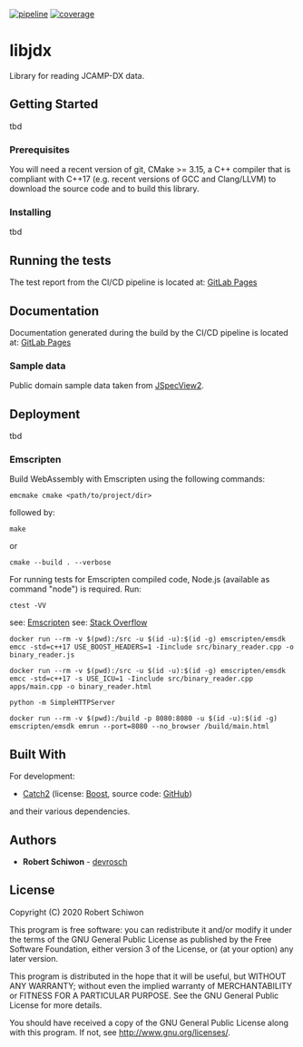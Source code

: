 [![pipeline](https://gitlab.com/devrosch/libjdx/badges/master/pipeline.svg)](https://gitlab.com/devrosch/libjdx/commits/master)
[![coverage](https://gitlab.com/devrosch/libjdx/badges/master/coverage.svg)](https://devrosch.gitlab.io/libjdx/coverage)

# libjdx

Library for reading JCAMP-DX data.

## Getting Started

tbd

### Prerequisites

You will need a recent version of git, CMake >= 3.15, a C++ compiler that is compliant with C++17 (e.g. recent versions of GCC and Clang/LLVM) to download the source code and to build this library.

### Installing

tbd

## Running the tests

The test report from the CI/CD pipeline is located at: [GitLab Pages](https://devrosch.gitlab.io/libjdx/coverage)

## Documentation

Documentation generated during the build by the CI/CD pipeline is located at: [GitLab Pages](https://devrosch.gitlab.io/libjdx/doc)

### Sample data

Public domain sample data taken from [JSpecView2](http://wwwchem.uwimona.edu.jm/spectra/JSpecView2/sample/).


## Deployment

tbd

### Emscripten

Build WebAssembly with Emscripten using the following commands:
```
emcmake cmake <path/to/project/dir>
```
followed by:
```
make
```
or
```
cmake --build . --verbose
```

For running tests for Emscripten compiled code, Node.js (available as command "node") is required. Run:

```
ctest -VV
```

see: [Emscripten](https://emscripten.org/docs/getting_started/downloads.html)
see: [Stack Overflow](https://stackoverflow.com/questions/15724357/using-boost-with-emscripten)


```
docker run --rm -v $(pwd):/src -u $(id -u):$(id -g) emscripten/emsdk emcc -std=c++17 USE_BOOST_HEADERS=1 -Iinclude src/binary_reader.cpp -o binary_reader.js
```

```
docker run --rm -v $(pwd):/src -u $(id -u):$(id -g) emscripten/emsdk emcc -std=c++17 -s USE_ICU=1 -Iinclude src/binary_reader.cpp apps/main.cpp -o binary_reader.html
```

```
python -m SimpleHTTPServer
```

```
docker run --rm -v $(pwd):/build -p 8080:8080 -u $(id -u):$(id -g) emscripten/emsdk emrun --port=8080 --no_browser /build/main.html
```

## Built With

For development:

* [Catch2](https://github.com/catchorg/Catch2/releases/download/v2.13.1/catch.hpp) (license: [Boost](https://github.com/catchorg/Catch2/blob/master/LICENSE.txt), source code: [GitHub](https://github.com/catchorg/Catch2))

and their various dependencies.

## Authors

* **Robert Schiwon** - [devrosch](https://gitlab.com/devrosch)

## License

Copyright (C) 2020 Robert Schiwon

This program is free software: you can redistribute it and/or modify it under the terms of the GNU General Public License as published by the Free Software Foundation, either version 3 of the License, or (at your option) any later version.

This program is distributed in the hope that it will be useful, but WITHOUT ANY WARRANTY; without even the implied warranty of MERCHANTABILITY or FITNESS FOR A PARTICULAR PURPOSE. See the GNU General Public License for more details.

You should have received a copy of the GNU General Public License along with this program.  If not, see <http://www.gnu.org/licenses/>.
